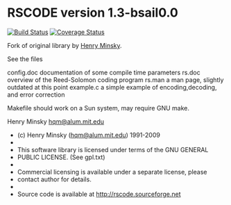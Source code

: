 RSCODE version 1.3-bsail0.0
===============

[![Build Status](https://img.shields.io/travis/bsail/flir-lepton-command-c/master.svg)](https://travis-ci.org/bsail/flir-lepton-command-c)
[![Coverage Status](https://img.shields.io/coveralls/github/bsail/flir-lepton-command-c/master.svg)](https://coveralls.io/github/bsail/flir-lepton-command-c?branch=master)

Fork of original library by [Henry Minsky](https://github.com/hqm/rscode).

See the files

config.doc 	documentation of some compile time parameters
rs.doc 		overview of the Reed-Solomon coding program
rs.man		a man page, slightly outdated at this point
example.c	a simple example of encoding,decoding, and error correction

Makefile	should work on a Sun system, may require GNU make.


Henry Minsky
hqm@alum.mit.edu


 * (c) Henry Minsky (hqm@alum.mit.edu) 1991-2009
 *
 * This software library is licensed under terms of the GNU GENERAL
 * PUBLIC LICENSE. (See gpl.txt)
 * 
 * Commercial licensing is available under a separate license, please
 * contact author for details.
 *
 * Source code is available at http://rscode.sourceforge.net


